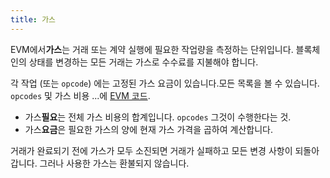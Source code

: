 ```yaml
---
title: 가스
---
```


EVM에서**가스**는 거래 또는 계약 실행에 필요한 작업량을 측정하는 단위입니다.
블록체인의 상태를 변경하는 모든 거래는 가스로 수수료를 지불해야 합니다.

각 작업 (또는 `opcode`) 에는 고정된 가스 요금이 있습니다.모든 목록을 볼 수 있습니다. `opcodes` 및 가스 비용
...에 [EVM 코드](https://www.evm.codes/).

- 가스**필요**는 전체 가스 비용의 합계입니다. `opcodes` 그것이 수행한다는 것.
- 가스**요금**은 필요한 가스의 양에 현재 가스 가격을 곱하여 계산합니다.

거래가 완료되기 전에 가스가 모두 소진되면 거래가 실패하고 모든 변경 사항이 되돌아갑니다.
그러나 사용한 가스는 환불되지 않습니다.

